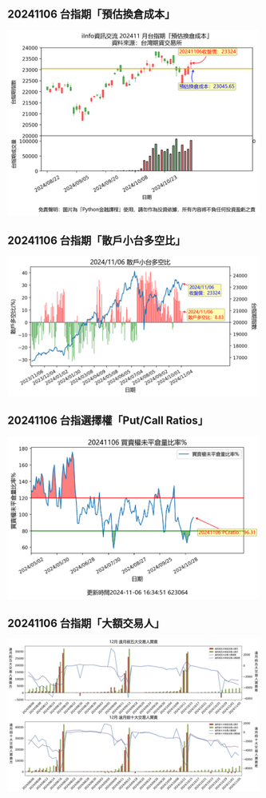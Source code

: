 ## 20241106 台指期「預估換倉成本」
![](images/txfcost.png)

## 20241106 台指期「散戶小台多空比」
![](images/bbiri.png)

## 20241106 台指選擇權「Put/Call Ratios」
![](images/pcratio.png)

## 20241106 台指期「大額交易人」
![](images/blocktrade.png)

